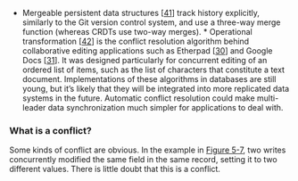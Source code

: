 *  Mergeable persistent data structures
[[41](ch05.html#Farinier2015wj)] track history explicitly, similarly to the Git version control
system, and use a three-way merge function (whereas CRDTs use two-way merges). *  Operational transformation
[[42](ch05.html#Sun1998vf)]
is the conflict resolution algorithm behind collaborative editing applications such as Etherpad
[[30](ch05.html#AppJetInc2011um)] and Google Docs
[[31](ch05.html#DayRichter2010tt)]. It was designed particularly for
concurrent editing of an ordered list of items, such as the list of characters that constitute a
text document. Implementations of these algorithms in databases are still young, but it’s likely that they will be
integrated into more replicated data systems in the future. Automatic conflict resolution could make
multi-leader data synchronization much simpler for applications to deal with. ### What is a conflict? 
Some kinds of conflict are obvious. In the example in [Figure 5-7](#fig_replication_write_conflict), two writes
concurrently modified the same field in the same record, setting it to two different values. There
is little doubt that this is a conflict.